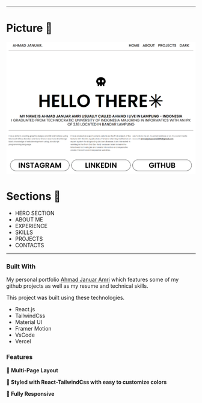 
---

# Picture :movie_camera:

![](./images/readme-01.png)

# Sections :bookmark:

- HERO SECTION
- ABOUT ME
- EXPERIENCE
- SKILLS
- PROJECTS
- CONTACTS

---

### Built With

My personal portfolio <a href="https://personal-portofolio-website.vercel.app/" target="_blank">Ahmad Januar Amri</a> which features some of my github projects as well as my resume and technical skills.<br/>

This project was built using these technologies.

- React.js
- TailwindCss
- Material UI
- Framer Motion
- VsCode
- Vercel

### Features

**📖 Multi-Page Layout**

**🎨 Styled with React-TailwindCss with easy to customize colors**

**📱 Fully Responsive**

